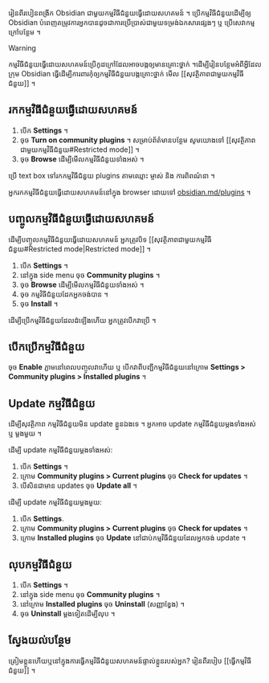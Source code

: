 រៀនពីរបៀនពង្រីក Obsidian ជាមួយកម្មវិធីជំនួយធ្វើដោយសហគមន៍ ។ ប្រើកម្មវិធីជំនួយដើម្បីឲ្យ Obsidian បំពេញតម្រូវការអ្នកបានដូចជាការប្រើប្រាស់ជាមួយទម្រង់ឯកសារផ្សេងៗ ឬ ប្រើសេវាកម្មក្រៅបន្ថែម ។

> [!warning]
> កម្មវិធីជំនួយធ្វើដោយសហគមន៍ប្រើកូដក្រៅដែលអាចបង្កឲ្យមានគ្រោះថ្នាក់ ។​ ដើម្បីរៀនបន្ថែមអំពីអ្វីដែលក្រុម Obsidian ធ្វើដើម្បីការពារកំុឲ្យកម្មវិធីជំនួយបង្កគ្រោះថ្នាក់ មើល [[សុវត្ថិភាពជាមួយកម្មវិធីជំនួយ]] ។

## រកកម្មវិធីជំនួយធ្វើដោយសហគមន៍

1. បើក **Settings** ។
2. ចុច **Turn on community plugins** ។ សម្រាប់ព័ត៌មានបន្ថែម សូមយោងទៅ [[សុវត្ថិភាពជាមួយកម្មវិធីជំនួយ#Restricted mode]] ។
3. ចុច **Browse** ដើម្បីមើលកម្មវិធីជំនួយទាំងអស់ ។

ប្រើ text box ទៅរក​កម្មវិធីជំនួយ plugins តាមឈ្មោះ ម្ចាស់ និង ការពិពណ៌នា ។

អ្នករកកម្មវិធីជំនួយធ្វើដោយសហគមន៍នៅក្នុង browser ដោយទៅ [obsidian.md/plugins](https://obsidian.md/plugins) ។

## បញ្ចូលកម្មវិធីជំនួយធ្វើដោយសហគមន៍

ដើម្បីបញ្ចូលកម្មវិធីជំនួយធ្វើដោយសហគមន៍ អ្នកត្រូវបិទ [[សុវត្ថិភាពជាមួយកម្មវិធីជំនួយ#Restricted mode|Restricted mode]] ។

1. បើក **Settings** ។
2. នៅក្នុង side menu ចុច **Community plugins** ។
3. ចុច **Browse** ដើម្បីមើលកម្មវិធីជំនួយទាំងអស់ ។
4. ចុច កម្មវិធីជំនួយដែកអ្នកចង់បាន ។
5. ចុច **Install** ។

ដើម្បីប្រើកម្មវិធីជំនួយដែលដំឡើងហើយ អ្នកត្រូវបើកវាប្រើ ។

## បើកប្រើកម្មវិធីជំនួយ

ចុច **Enable** ភ្លាមនៅពេលបញ្ចូលវាហើយ ឬ បើកវាពីបញ្ជីកម្មវិធីជំនួយនៅក្រោម **Settings > Community plugins > Installed plugins** ។

## Update កម្មវិធីជំនួយ

ដើម្បីសុវត្ថិភាព កម្មវិធីជំនួយមិន update ខ្លួនឯងទេ ។ អ្នកអាច update កម្មវិធីជំនួយម្តងទាំងអស់ ឬ ម្តងមួយ ។ 

ដើម្បី update កម្មវិធីជំនួយម្តងទាំងអស់:

1. បើក **Settings** ។
2. ក្រោម **Community plugins > Current plugins** ចុច **Check for updates** ។
3. បើសិនជាមាន updates ចុច **Update all** ។

ដើម្បី update កម្មវិធីជំនួយម្តងមួយ:

1. បើក **Settings**.
2. ក្រោម **Community plugins > Current plugins** ​ចុច **Check for updates** ។
3. ក្រោម **Installed plugins** ​ចុច **Update** នៅជាប់កម្មវិធីជំនួយដែលអ្នកចង់ update ។

## លុបកម្មវិធីជំនួយ

1. បើក **Settings** ។
2. នៅក្នុង side menu ចុច **Community plugins** ។
3. នៅក្រោម **Installed plugins** ចុច **Uninstall** (សញ្ញាខ្វែង) ។
4. ចុច **Uninstall** ម្តងទៀតដើម្បីលុប ។

## ស្វែងយល់បន្ថែម

ត្រៀមខ្លួនហើយឬនៅក្នុងការធ្វើកម្មវិធីជំនួយសហគមន៍ផ្ទាល់ខ្លួនរបស់អ្នក? រៀនពីរបៀប [[ធ្វើកម្មវិធីជំនួយ]] ។
